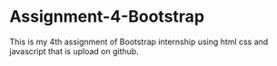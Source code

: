 # Assignment-4-Bootstrap
This is my 4th assignment of Bootstrap internship using html css and javascript that is upload on github.
